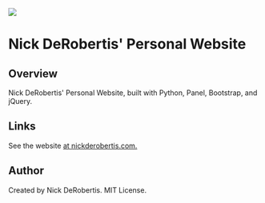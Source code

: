 
[![](https://codecov.io/gh/nickderobertis/nick-derobertis-site/branch/master/graph/badge.svg)](https://codecov.io/gh/nickderobertis/nick-derobertis-site)

# Nick DeRobertis' Personal Website

## Overview

Nick DeRobertis' Personal Website, built with Python, Panel, Bootstrap, and jQuery.


## Links

See the website
[at nickderobertis.com.](
https://nickderobertis.com
)

## Author

Created by Nick DeRobertis. MIT License.